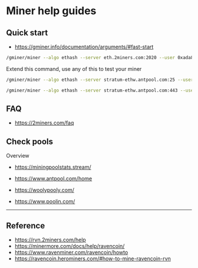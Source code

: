 # Miner help guides

## Quick start
- https://gminer.info/documentation/arguments/#fast-start

```bash
/gminer/miner --algo ethash --server eth.2miners.com:2020 --user 0xada842613541e55e2500478892a334cde74ff653.worker1
```

Extend this command, use any of this to test your miner

```bash
/gminer/miner --algo ethash --server stratum-ethw.antpool.com:25 --user 0xada842613541e55e2500478892a334cde74ff653.worker1
```

```bash
/gminer/miner --algo ethash --server stratum-ethw.antpool.com:443 --user 0xada842613541e55e2500478892a334cde74ff653.worker1
```

## FAQ
- https://2miners.com/faq

## Check pools
Overview
- https://miningpoolstats.stream/


- https://www.antpool.com/home
- https://woolypooly.com/
- https://www.poolin.com/

---
## Reference
- https://rvn.2miners.com/help
- https://minermore.com/docs/help/ravencoin/
- https://www.ravenminer.com/ravencoin/howto
- https://ravencoin.herominers.com/#how-to-mine-ravencoin-rvn